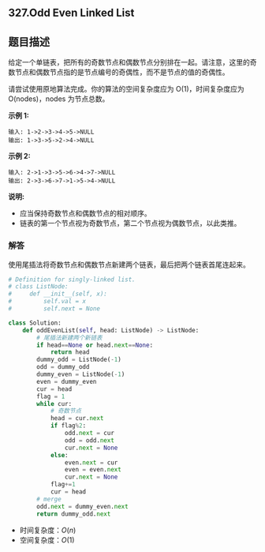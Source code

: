## 327.Odd Even Linked List

## 题目描述

给定一个单链表，把所有的奇数节点和偶数节点分别排在一起。请注意，这里的奇数节点和偶数节点指的是节点编号的奇偶性，而不是节点的值的奇偶性。

请尝试使用原地算法完成。你的算法的空间复杂度应为 O(1)，时间复杂度应为 O(nodes)，nodes 为节点总数。

**示例 1:**

```
输入: 1->2->3->4->5->NULL
输出: 1->3->5->2->4->NULL
```

**示例 2:**

```
输入: 2->1->3->5->6->4->7->NULL 
输出: 2->3->6->7->1->5->4->NULL
```

**说明:**

+ 应当保持奇数节点和偶数节点的相对顺序。
+ 链表的第一个节点视为奇数节点，第二个节点视为偶数节点，以此类推。



### 解答

​	使用尾插法将奇数节点和偶数节点新建两个链表，最后把两个链表首尾连起来。

```python
# Definition for singly-linked list.
# class ListNode:
#     def __init__(self, x):
#         self.val = x
#         self.next = None

class Solution:
    def oddEvenList(self, head: ListNode) -> ListNode:
        # 尾插法新建两个新链表
        if head==None or head.next==None:
            return head
        dummy_odd = ListNode(-1)
        odd = dummy_odd
        dummy_even = ListNode(-1)       
        even = dummy_even
        cur = head
        flag = 1
        while cur:
            # 奇数节点
            head = cur.next
            if flag%2:
                odd.next = cur
                odd = odd.next
                cur.next = None
            else:
                even.next = cur
                even = even.next
                cur.next = None
            flag+=1
            cur = head
        # merge
        odd.next = dummy_even.next
        return dummy_odd.next
```

- 时间复杂度：$O(n)$
- 空间复杂度：$O(1)$ 